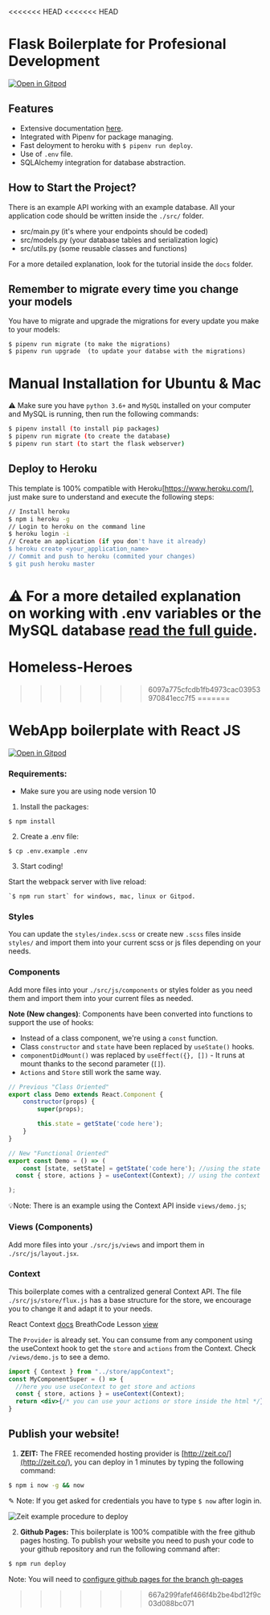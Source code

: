 <<<<<<< HEAD
<<<<<<< HEAD
# Flask Boilerplate for Profesional Development

[![Open in Gitpod](https://gitpod.io/button/open-in-gitpod.svg)](https://gitpod.io/from-referrer/)

## Features

- Extensive documentation [here](https://github.com/4GeeksAcademy/flask-rest-hello/tree/master/docs).
- Integrated with Pipenv for package managing.
- Fast deloyment to heroku with `$ pipenv run deploy`.
- Use of `.env` file.
- SQLAlchemy integration for database abstraction.

## How to Start the Project?

There is an example API working with an example database. All your application code should be written inside the `./src/` folder.

- src/main.py (it's where your endpoints should be coded)
- src/models.py (your database tables and serialization logic)
- src/utils.py (some reusable classes and functions)

For a more detailed explanation, look for the tutorial inside the `docs` folder.

## Remember to migrate every time you change your models

You have to migrate and upgrade the migrations for every update you make to your models:
```
$ pipenv run migrate (to make the migrations)
$ pipenv run upgrade  (to update your databse with the migrations)
```


# Manual Installation for Ubuntu & Mac

⚠️ Make sure you have `python 3.6+` and `MySQL` installed on your computer and MySQL is running, then run the following commands:
```sh
$ pipenv install (to install pip packages)
$ pipenv run migrate (to create the database)
$ pipenv run start (to start the flask webserver)
```


## Deploy to Heroku

This template is 100% compatible with Heroku[https://www.heroku.com/], just make sure to understand and execute the following steps:

```sh
// Install heroku
$ npm i heroku -g
// Login to heroku on the command line
$ heroku login -i
// Create an application (if you don't have it already)
$ heroku create <your_application_name>
// Commit and push to heroku (commited your changes)
$ git push heroku master
```
:warning: For a more detailed explanation on working with .env variables or the MySQL database [read the full guide](https://github.com/4GeeksAcademy/flask-rest-hello/blob/master/docs/DEPLOY_YOUR_APP.md).
=======
# Homeless-Heroes
>>>>>>> 6097a775cfcdb1fb4973cac03953970841ecc7f5
=======
# WebApp boilerplate with React JS
[![Open in Gitpod](https://gitpod.io/button/open-in-gitpod.svg)](https://gitpod.io#https://github.com/4GeeksAcademy/react-hello-webapp.git)

### Requirements:
- Make sure you are using node version 10

1. Install the packages:
```
$ npm install
```
2. Create a .env file:
```
$ cp .env.example .env
```
3. Start coding!

Start the webpack server with live reload:

```
`$ npm run start` for windows, mac, linux or Gitpod.
```

### Styles
You can update the `styles/index.scss` or create new `.scss` files inside `styles/` and import them into your current scss or js files depending on your needs.

### Components
Add more files into your `./src/js/components` or styles folder as you need them and import them into your current files as needed.

**Note (New changes)**: Components have been converted into functions to support the use of hooks:
* Instead of a class component, we're using a `const` function.
* Class `constructor` and `state` have been replaced by `useState()` hooks.
* `componentDidMount()` was replaced by `useEffect({}, [])` - It runs at mount thanks to the second parameter (`[]`).
* `Actions` and `Store` still work the same way.

```jsx
// Previous "Class Oriented"
export class Demo extends React.Component {
	constructor(props) {
		super(props);

		this.state = getState('code here');
	}
}

// New "Functional Oriented"
export const Demo = () => (
	const [state, setState] = getState('code here'); //using the state (if needed)
  const { store, actions } = useContext(Context); // using the context (if needed)

);
```

💡Note: There is an example using the Context API inside `views/demo.js`;

### Views (Components)
Add more files into your `./src/js/views` and import them in `./src/js/layout.jsx`.

### Context
This boilerplate comes with a centralized general Context API. The file `./src/js/store/flux.js` has a base structure for the store, we encourage you to change it and adapt it to your needs.

React Context [docs](https://reactjs.org/docs/context.html)
BreathCode Lesson [view](https://content.breatheco.de/lesson/react-hooks-explained)

The `Provider` is already set. You can consume from any component using the useContext hook to get the `store` and `actions` from the Context. Check `/views/demo.js` to see a demo.

```jsx
import { Context } from "../store/appContext";
const MyComponentSuper = () => {
  //here you use useContext to get store and actions
  const { store, actions } = useContext(Context);
  return <div>{/* you can use your actions or store inside the html */}</div>
}
```

## Publish your website!

1. **ZEIT:** The FREE recomended hosting provider is [http://zeit.co/](http://zeit.co/), you can deploy in 1 minutes by typing the following command:
```sh
$ npm i now -g && now
```
✎ Note: If you get asked for credentials you have to type `$ now` after login in.

![Zeit example procedure to deploy](https://ucarecdn.com/4041f971-8dd9-4dc2-84fb-4645ab42c856/)

2. **Github Pages:** This boilerplate is 100% compatible with the free github pages hosting.
To publish your website you need to push your code to your github repository and run the following command after:
```sh
$ npm run deploy
```
Note: You will need to [configure github pages for the branch gh-pages](https://help.github.com/articles/configuring-a-publishing-source-for-github-pages/#enabling-github-pages-to-publish-your-site-from-master-or-gh-pages)
>>>>>>> 667a299fafef466f4b2be4bd12f9c03d088bc071

